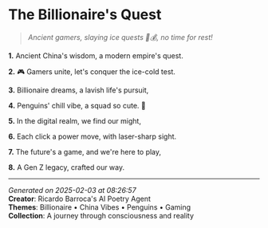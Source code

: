 # The Billionaire's Quest

> *Ancient gamers, slaying ice quests 🧊💰, no time for rest!*

**1.** Ancient China's wisdom, a modern empire's quest.


**2.** 🎮 Gamers unite, let's conquer the ice-cold test.


**3.** Billionaire dreams, a lavish life's pursuit,


**4.** Penguins' chill vibe, a squad so cute. 🐧


**5.** In the digital realm, we find our might,


**6.** Each click a power move, with laser-sharp sight.


**7.** The future's a game, and we're here to play,


**8.** A Gen Z legacy, crafted our way.



---

*Generated on 2025-02-03 at 08:26:57*  
**Creator**: Ricardo Barroca's AI Poetry Agent  
**Themes**: Billionaire • China Vibes • Penguins • Gaming  
**Collection**: A journey through consciousness and reality